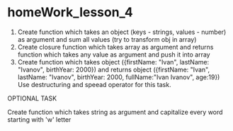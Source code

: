 # homeWork_lesson_4

1) Create function which takes an object (keys - strings, values - number) as argument and sum all values (try to transform obj in array)
2) Create  closure function which takes array as argument and returns function which takes any value as argument and push it into array
3) Create function which takes object ({firstName: "Ivan", lastName: "Ivanov", birthYear: 2000}) and returns object ({firstName: "Ivan", lastName: "Ivanov", birthYear: 2000, fullName:"Ivan Ivanov", age:19}) Use destructuring and speead operator for this task.


OPTIONAL TASK

 Create function which takes string as argument and capitalize every word starting with 'w' letter
 
 